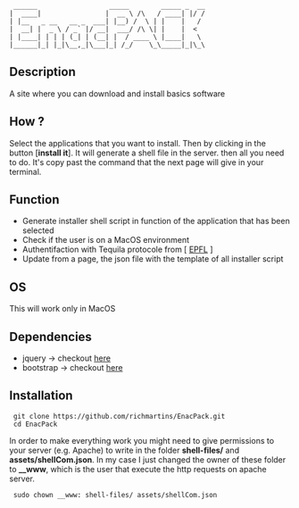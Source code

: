      ______                  _____        _____ _  __
    |  ____|                |  __ \ /\   / ____| |/ /
    | |__   _ __   __ _  ___| |__) /  \ | |    |   /
    |  __| |  _ \ / _` |/ __|  ___/ /\ \| |    |  <
    | |____| | | | (_| | (__| |  / ____ \ |____|   \
    |______|_| |_|\__,_|\___|_| /_/    \_\_____|_|\_\

## Description
A site where you can download and install basics software

## How ?
Select the applications that you want to install. Then by clicking in the button [**install it**]. It will generate a shell file in the server.
then all you need to do. It's copy past the command that the next page will give in your terminal.

## Function
 - Generate installer shell script  in function of the application that has been selected
 - Check if the user is on a MacOS environment
 - Authentifaction with Tequila protocole from [ [EPFL](tequila.epfl.ch) ]
 - Update from a page, the json file with the template of all installer script

## OS
This will work only in MacOS

## Dependencies
 - jquery -> checkout [here](https://jquery.com/)
 - bootstrap -> checkout [here](https://getbootstrap.com/)


## Installation
     git clone https://github.com/richmartins/EnacPack.git
     cd EnacPack

 In order to make everything work you might need to give permissions to your server (e.g. Apache) to write in the folder **shell-files/** and **assets/shellCom.json**. In my case I just changed the owner of these folder to **__www**, which is the user that execute the http requests on apache server.

     sudo chown __www: shell-files/ assets/shellCom.json

